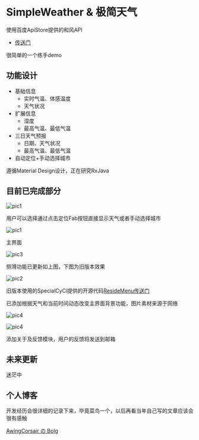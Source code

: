 # SimpleWeather & 极简天气

使用百度ApiStore提供的和风API
*   [传送门](http://apistore.baidu.com/apiworks/servicedetail/478.html/)

很简单的一个练手demo

## 功能设计

*   基础信息
    *   实时气温、体感温度
    *   天气状况
*   扩展信息
    *   湿度
    *   最高气温、最低气温
*   三日天气预报
    *   日期、天气状况
    *   最高气温、最低气温
*   自动定位+手动选择城市

遵循Material Design设计，正在研究RxJava

## 目前已完成部分

![pic1](https://github.com/AwingCorsair/SimpleWeather/blob/master/pic/select_city.jpg)

用户可以选择通过点击定位Fab按钮直接显示天气或者手动选择城市

![pic1](https://github.com/AwingCorsair/SimpleWeather/blob/master/pic/main.jpg)

主界面

![pic3](https://github.com/AwingCorsair/SimpleWeather/blob/master/pic/sidemenu.jpg)

侧滑功能已更新如上图，下图为旧版本效果

![pic2](https://github.com/AwingCorsair/SimpleWeather/blob/master/pic/day_slide.jpg)

旧版本使用的SpecialCyCi提供的开源代码[ResideMenu传送门](https://github.com/SpecialCyCi/AndroidResideMenu/)

已添加根据天气和当前时间动态改变主界面背景功能，图片素材来源于网络

![pic4](https://github.com/AwingCorsair/SimpleWeather/blob/master/pic/about.jpg)

![pic4](https://github.com/AwingCorsair/SimpleWeather/blob/master/pic/feedback.jpg)

添加关于及反馈模块，用户的反馈将发送到邮箱

## 未来更新

迷茫中

## 个人博客

开发经历会很详细的记录下来，毕竟菜鸟一个，以后再看当年自己写的文章应该会很有感触

[AwingCorsair の Bolg](awingcorsair.github.io/)

